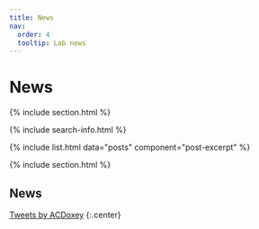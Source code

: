 ```yaml
---
title: News
nav:
  order: 4
  tooltip: Lab news
---
```


# <i class="fas fa-feather-alt"></i>News

{% include section.html %}

{% include search-info.html %}

{% include list.html data="posts" component="post-excerpt" %}

{% include section.html %}

## News

<!-- Twitter embeds from https://publish.twitter.com/ -->

<a class="twitter-timeline" data-height="600" href="https://twitter.com/ACDoxey">Tweets by ACDoxey</a> <script async src="https://platform.twitter.com/widgets.js" charset="utf-8"></script>
{:.center}
